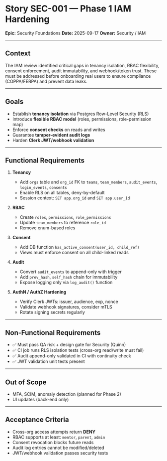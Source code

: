 # Story SEC-001 — Phase 1 IAM Hardening

**Epic:** Security Foundations
**Date:** 2025-09-17
**Owner:** Security / IAM

---

## Context
The IAM review identified critical gaps in tenancy isolation, RBAC flexibility, consent enforcement, audit immutability, and webhook/token trust. These must be addressed before onboarding real users to ensure compliance (COPPA/FERPA) and prevent data leaks.

---

## Goals
- Establish **tenancy isolation** via Postgres Row-Level Security (RLS)
- Introduce **flexible RBAC model** (roles, permissions, role-permission map)
- Enforce **consent checks** on reads and writes
- Guarantee **tamper-evident audit logs**
- Harden **Clerk JWT/webhook validation**

---

## Functional Requirements
1. **Tenancy**
   - Add `orgs` table and `org_id` FK to `teams`, `team_members`, `audit_events`, `login_events`, `consents`
   - Enable RLS on all tables, deny-by-default
   - Session context: `SET app.org_id` and `SET app.user_id`

2. **RBAC**
   - Create `roles`, `permissions`, `role_permissions`
   - Update `team_members` to reference `role_id`
   - Remove enum-based roles

3. **Consent**
   - Add DB function `has_active_consent(user_id, child_ref)`
   - Views must enforce consent on all child-linked reads

4. **Audit**
   - Convert `audit_events` to append-only with trigger
   - Add `prev_hash`, `self_hash` chain for immutability
   - Expose logging only via `log_audit()` function

5. **AuthN / AuthZ Hardening**
   - Verify Clerk JWTs: issuer, audience, exp, nonce
   - Validate webhook signatures, consider mTLS
   - Rotate signing secrets regularly

---

## Non-Functional Requirements
- ✅ Must pass QA risk + design gate for Security (Quinn)
- ✅ CI job runs RLS isolation tests (cross-org read/write must fail)
- ✅ Audit append-only validated in CI with continuity check
- ✅ JWT validation unit tests present

---

## Out of Scope
- MFA, SCIM, anomaly detection (planned for Phase 2)
- UI updates (back-end only)

---

## Acceptance Criteria
- Cross-org access attempts return **DENY**
- RBAC supports at least: `mentor`, `parent`, `admin`
- Consent revocation blocks future reads
- Audit log entries cannot be modified/deleted
- JWT/webhook validation passes security tests
